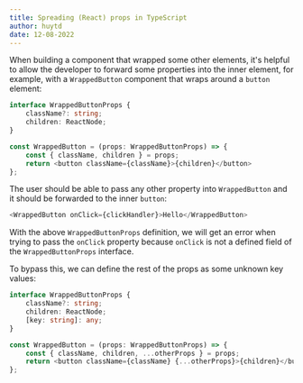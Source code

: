 ```yaml
---
title: Spreading (React) props in TypeScript
author: huytd
date: 12-08-2022
---
```

When building a component that wrapped some other elements, it's helpful to allow the developer to forward some properties into the inner element, for example, with a `WrappedButton` component that wraps around a `button` element:

```typescript
interface WrappedButtonProps {
    className?: string;
    children: ReactNode;
}

const WrappedButton = (props: WrappedButtonProps) => {
    const { className, children } = props;
    return <button className={className}>{children}</button>
};
```

The user should be able to pass any other property into `WrappedButton` and it should be forwarded to the inner `button`:

```typescript
<WrappedButton onClick={clickHandler}>Hello</WrappedButton>
```

With the above `WrappedButtonProps` definition, we will get an error when trying to pass the `onClick` property because `onClick` is not a defined field of the `WrappedButtonProps` interface.

To bypass this, we can define the rest of the props as some unknown key values:

```typescript
interface WrappedButtonProps {
    className?: string;
    children: ReactNode;
    [key: string]: any;
}

const WrappedButton = (props: WrappedButtonProps) => {
    const { className, children, ...otherProps } = props;
    return <button className={className} {...otherProps}>{children}</button>
};
```
